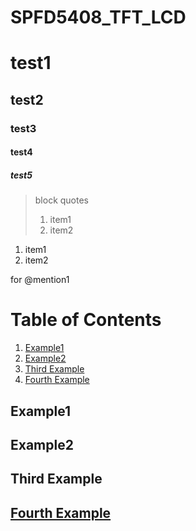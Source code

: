 # SPFD5408_TFT_LCD

# test1

## test2

### test3

#### test4

##### test5



> block quotes
> 1. item1
> 2. item2

1. item1
2. item2


for @mention1

# Table of Contents
1. [Example1](#example)
2. [Example2](#example2)
3. [Third Example](#third-example)
4. [Fourth Example](#fourth-examplehttpwwwfourthexamplecom)


## Example1
## Example2
## Third Example
## [Fourth Example](http://www.fourthexample.com)




